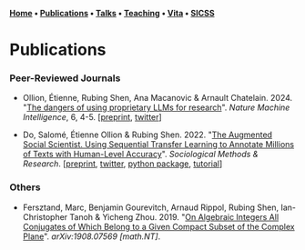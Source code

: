 **[Home](index.md) • [Publications](publications.md) • [Talks](talks.md) • [Teaching](teaching.md) • [Vita](cv.md) • [SICSS](sicss.md)**

# Publications

### Peer-Reviewed Journals

- Ollion, Étienne, Rubing Shen, Ana Macanovic & Arnault Chatelain. 2024. "[The dangers of using proprietary LLMs for research](https://www.nature.com/articles/s42256-023-00783-6#citeas)". *Nature Machine Intelligence*, 6, 4-5. \[[preprint](https://osf.io/preprints/socarxiv/x58kn), [twitter](https://twitter.com/a_macanovic/status/1755913195280023830)\]

- Do, Salomé, Étienne Ollion & Rubing Shen. 2022. "[The Augmented Social Scientist. Using Sequential Transfer Learning to Annotate Millions of Texts with Human-Level Accuracy](https://journals.sagepub.com/doi/full/10.1177/00491241221134526)". *Sociological Methods & Research*. \[[preprint](https://osf.io/preprints/socarxiv/3fkzc/), [twitter](https://twitter.com/eollion/status/1564580598592724992), [python package](https://pypi.org/project/AugmentedSocialScientist/), [tutorial](https://colab.research.google.com/drive/132_oDik-SOWve31tZ8D1VOx1Sj_Cyzn7?usp=sharing)\]


### Others

- Fersztand, Marc, Benjamin Gourevitch, Arnaud Rippol, Rubing Shen, Ian-Christopher Tanoh & Yicheng Zhou. 2019. "[On Algebraic Integers All Conjugates of Which Belong to a Given Compact Subset of the Complex Plane](https://arxiv.org/abs/1908.07569)". *arXiv:1908.07569 \[math.NT\]*. 


